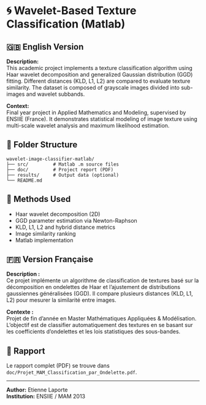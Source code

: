 
# 🌀 Wavelet-Based Texture Classification (Matlab)

## 🇬🇧 English Version

**Description:**  
This academic project implements a texture classification algorithm using Haar wavelet decomposition and generalized Gaussian distribution (GGD) fitting. Different distances (KLD, L1, L2) are compared to evaluate texture similarity. The dataset is composed of grayscale images divided into sub-images and wavelet subbands.

**Context:**  
Final year project in Applied Mathematics and Modeling, supervised by ENSIIE (France). It demonstrates statistical modeling of image texture using multi-scale wavelet analysis and maximum likelihood estimation.

## 📂 Folder Structure

```
wavelet-image-classifier-matlab/
├── src/         # Matlab .m source files
├── doc/         # Project report (PDF)
├── results/     # Output data (optional)
└── README.md
```

## 🧠 Methods Used
- Haar wavelet decomposition (2D)
- GGD parameter estimation via Newton-Raphson
- KLD, L1, L2 and hybrid distance metrics
- Image similarity ranking
- Matlab implementation

## 🇫🇷 Version Française

**Description :**  
Ce projet implémente un algorithme de classification de textures basé sur la décomposition en ondelettes de Haar et l’ajustement de distributions gaussiennes généralisées (GGD). Il compare plusieurs distances (KLD, L1, L2) pour mesurer la similarité entre images.

**Contexte :**  
Projet de fin d’année en Master Mathématiques Appliquées & Modélisation. L’objectif est de classifier automatiquement des textures en se basant sur les coefficients d’ondelettes et les lois statistiques des sous-bandes.

## 📄 Rapport
Le rapport complet (PDF) se trouve dans `doc/Projet_MAM_Classification_par_Ondelette.pdf`.

---

**Author:** Etienne Laporte  
**Institution:** ENSIIE / MAM 2013  
